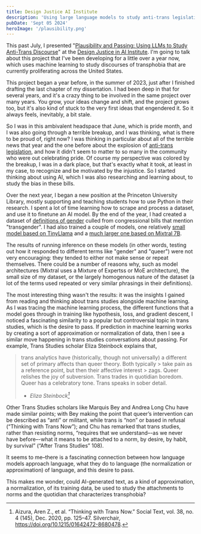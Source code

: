 ```yaml
---
title: Design Justice AI Institute
description: 'Using large language models to study anti-trans legislation'
pubDate: 'Sept 05 2024'
heroImage: '/plausibility.png'
---
```

This past July, I presented "[Plausibility and Passing: Using LLMs to Study Anti-Trans Discourse](https://www.youtube.com/live/uHhews1er04?si=iJ3-CWmH6gflEagy&t=195)" at the [Design Justice in AI Institute](https://criticalai.org/designjustice/). I'm going to talk about this project that I've been developing for a little over a year now, which uses machine learning to study discourses of transphobia that are currently proliferating across the United States.

This project began a year before, in the summer of 2023, just after I finished drafting the last chapter of my dissertation. I had been deep in that for several years, and it's a crazy thing to be involved in the same project over many years. You grow, your ideas change and shift, and the project grows too, but it's also kind of stuck to the very first ideas that engendered it. So it always feels, inevitably, a bit stale.

So I was in this ambivalent headspace that June, which is pride month, and I was also going through a terrible breakup, and I was thinking, what is there to be proud of, right now? I was thinking in particular about all of the terrible news that year and the one before about the explosion of [anti-trans legislation](https://translegislation.com/), and how it didn't seem to matter to so many in the community who were out celebrating pride. Of course my perspective was colored by the breakup, I was in a dark place, but that's exactly what it took, at least in my case, to recognize and be motivated by the injustice. So I started thinking about using AI, which I was also researching and learning about, to study the bias in these bills.

Over the next year, I began a new position at the Princeton University Library, mostly supporting and teaching students how to use Python in their research. I spent a lot of time learning how to scrape and process a dataset, and use it to finetune an AI model. By the end of the year, I had created a dataset of [definitions of gender](https://huggingface.co/datasets/gofilipa/gender_congress_117-118) culled from congressional bills that mention "transgender". I had also trained a couple of models, one relatively [small model based on TinyLlama](https://huggingface.co/gofilipa/gender-generator-tinyllama) and a [much larger one based on Mixtral 7B](https://huggingface.co/gofilipa/mistral-7b-congress-117-118).

The results of running inference on these models (in other words, testing out how it responded to different terms like "gender" and "queer") were not very encouraging: they tended to either not make sense or repeat themselves. There could be a number of reasons why, such as model architectures (Mixtral uses a Mixture of Expertss or MoE architecture), the small size of my dataset, or the largely homogenous nature of the dataset (a lot of the terms used repeated or very similar phrasings in their definitions).

The most interesting thing wasn't the results: it was the insights I gained from reading and thinking about trans studies alongside machine learning. As I was tracing the machine learning process, the different functions that a model goes through in training like hypothesis, loss, and gradient descent, I noticed a fascinating similarity to a popular but controversial topic in trans studies, which is the desire to pass. If prediction in machine learning works by creating a sort of approximation or normalization of data, then I see a similar move happening in trans studies conversations about passing. For example, Trans Studies scholar Eliza Steinbock explains that,

> trans analytics have (historically, though not universally) a different set of primary affects than queer theory. Both typically > take pain as a reference point, but then their affective interest > zags. Queer relishes the joy of subversion. Trans trades in quotidian boredom. Queer has a celebratory tone. Trans speaks in sober detail.
> - <cite>Eliza Steinbock[^1]</cite>

Other Trans Studies scholars like Marquis Bey and Andrea Long Chu have made similar points; with Bey making the point that queer’s intervention can be described as “anti” or militant, while trans is “non” or based in refusal (“Thinking with Trans Now”); and Chu has remarked that trans studies, rather than resisting norms, “requires that we understand–-as we never have before–-what it means to be attached to a norm, by desire, by habit, by survival” (“After Trans Studies” 108).

It seems to me–there is a fascinating connection between how language models approach language, what they do to language (the normalization or approximation) of language, and this desire to pass.

This makes me wonder, could AI-generated text, as a kind of approximation, a normalization, of its training data, be used to study the attachments to norms and the quotidian that characterizes transphobia? 

[^1]: Aizura, Aren Z., et al. “Thinking with Trans Now.” Social Text, vol. 38, no. 4 (145), Dec. 2020, pp. 125–47. Silverchair, https://doi.org/10.1215/01642472-8680478.